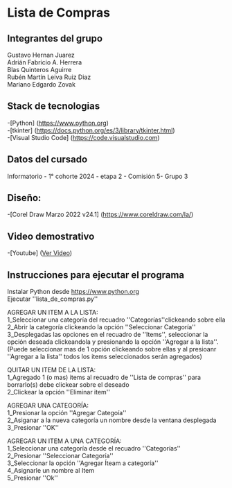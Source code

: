 # Lista de Compras

## Integrantes del grupo
Gustavo Hernan Juarez  
Adrián Fabricio A. Herrera  
Blas Quinteros Aguirre  
Rubén Martín Leiva Ruiz Diaz  
Mariano Edgardo Zovak

## Stack de tecnologias
-[Python] (https://www.python.org)  
-[tkinter] (https://docs.python.org/es/3/library/tkinter.html)  
-[Visual Studio Code] (https://code.visualstudio.com)

## Datos del cursado
Informatorio - 1° cohorte 2024 - etapa 2 - Comisión 5- Grupo 3

## Diseño:
-[Corel Draw Marzo 2022 v24.1] (https://www.coreldraw.com/la/)  

## Video demostrativo
-[Youtube] ([Ver Video](https://youtu.be/SFSMT46x7c4))

## Instrucciones para ejecutar el programa
Instalar Python desde https://www.python.org  
Ejecutar ''lista_de_compras.py''

AGREGAR UN ITEM A LA LISTA:  
1_Seleccionar una categoría del recuadro ''Categorías''clickeando sobre ella  
2_Abrir la categoría clickeando la opción ''Seleccionar Categoría''  
3_Desplegadas las opciones en el recuadro de ''Items'', seleccionar la opción deseada clickeandola y presionando la opción  ''Agregar a la lista''.(Puede seleccionar mas de 1 opción clickeando sobre ellas y al presioanr ''Agregar a la lista'' todos los items seleccionados serán agregados)

QUITAR UN ITEM DE LA LISTA:  
1_Agregado 1 (o mas) items al recuadro de ''Lista de compras'' para borrarlo(s) debe clickear sobre el deseado  
2_Clickear la opción ''Eliminar item''  

AGREGAR UNA CATEGORÍA:  
1_Presionar la opción ''Agregar Categoía''  
2_Asiganar a la nueva categoría un nombre desde la ventana desplegada  
3_Presionar ''OK''  

AGREGAR UN ITEM A UNA CATEGORÍA:  
1_Seleccionar una categoría desde el recuadro ''Categorías''  
2_Presionar ''Seleccionar Categoría''  
3_Seleccionar la opción ''Agregar Íteam a categoría''  
4_Asignarle un nombre al Item  
5_Presionar ''Ok''